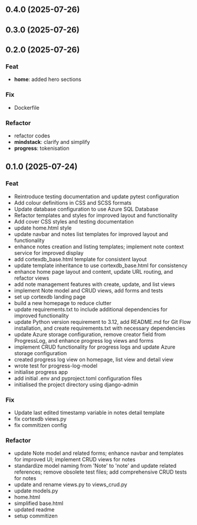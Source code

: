 ## 0.4.0 (2025-07-26)

## 0.3.0 (2025-07-26)

## 0.2.0 (2025-07-26)

### Feat

- **home**: added hero sections

### Fix

- Dockerfile

### Refactor

- refactor codes
- **mindstack**: clarify and simplify
- **progress**: tokenisation

## 0.1.0 (2025-07-24)

### Feat

- Reintroduce testing documentation and update pytest configuration
- Add colour definitions in CSS and SCSS formats
- Update database configuration to use Azure SQL Database
- Refactor templates and styles for improved layout and functionality
- Add cover CSS styles and testing documentation
- update home.html style
- update navbar and notes list templates for improved layout and functionality
- enhance notes creation and listing templates; implement note context service for improved display
- add cortexdb_base.html template for consistent layout
- update template inheritance to use cortexdb_base.html for consistency
- enhance home page layout and content, update URL routing, and refactor views
- add note management features with create, update, and list views
- implement Note model and CRUD views, add forms and tests
- set up cortexdb landing page
- build a new homepage to reduce clutter
- update requirements.txt to include additional dependencies for improved functionality
- update Python version requirement to 3.12, add README.md for Git Flow installation, and create requirements.txt with necessary dependencies
- update Azure storage configuration, remove creator field from ProgressLog, and enhance progress log views and forms
- implement CRUD functionality for progress logs and update Azure storage configuration
- created progress log view on homepage,  list view and detail view
- wrote test for progress-log-model
- initialise progress app
- add initial .env and pyproject.toml configuration files
- initialised the project directory using django-admin

### Fix

- Update last edited timestamp variable in notes detail template
- fix cortexdb views.py
- fix commitizen config

### Refactor

- update Note model and related forms; enhance navbar and templates for improved UI; implement CRUD views for notes
- standardize model naming from 'Note' to 'note' and update related references; remove obsolete test files; add comprehensive CRUD tests for notes
- update and rename views.py to views_crud.py
- update models.py
- home.html
- simplified base.html
- updated readme
- setup commitizen
